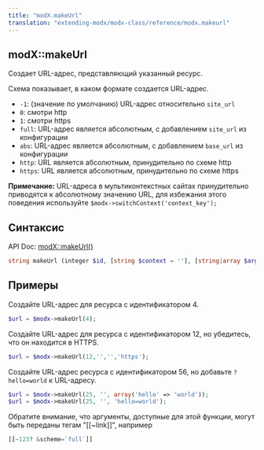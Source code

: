 ```yaml
---
title: "modX.makeUrl"
translation: "extending-modx/modx-class/reference/modx.makeurl"
---
```


## modX::makeUrl

Создает URL-адрес, представляющий указанный ресурс.

Схема показывает, в каком формате создается URL-адрес.

- `-1`: (значение по умолчанию) URL-адрес относительно `site_url`
- `0`: смотри http
- `1`: смотри https
- `full`: URL-адрес является абсолютным, с добавлением `site_url` из конфигурации
- `abs`: URL-адрес является абсолютным, с добавлением `base_url` из конфигурации
- `http`: URL является абсолютным, принудительно по схеме http
- `https`: URL является абсолютным, принудительно по схеме https

**Примечание:**
URL-адреса в мультиконтекстных сайтах принудительно приводятся к абсолютному значению URL, для избежания этого поведения используйте `$modx->switchContext('context_key');`

## Синтаксис

API Doc: [modX::makeUrl()](http://api.modx.com/revolution/2.2/db_core_model_modx_modx.class.html#%5CmodX::makeUrl())

``` php
string makeUrl (integer $id, [string $context = ''], [string|array $args = ''], [mixed $scheme = -1])
```

## Примеры

Создайте URL-адрес для ресурса с идентификатором 4.

``` php
$url = $modx->makeUrl(4);
```

Создайте URL-адрес для ресурса с идентификатором 12, но убедитесь, что он находится в HTTPS.

``` php
$url = $modx->makeUrl(12,'','','https');
```

Создайте URL-адрес ресурса с идентификатором 56, но добавьте `?hello=world` к URL-адресу.

``` php
$url = $modx->makeUrl(25, '', array('hello' => 'world'));
$url = $modx->makeUrl(25, '', 'hello=world');
```

Обратите внимание, что аргументы, доступные для этой функции, могут быть переданы тегам "[[~link]]", например

``` php
[[~123? &scheme=`full`]]
```
